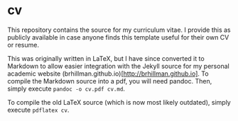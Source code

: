 # cv
This repository contains the source for my curriculum vitae. I provide this as publicly available in case anyone finds this template useful for their own CV or resume.

This was originally written in LaTeX, but I have since converted it to Markdown to allow easier integration with the Jekyll source for my personal academic website (brhillman.github.io)[http://brhillman.github.io]. To compile the Markdown source into a pdf, you will need pandoc. Then, simply execute `pandoc -o cv.pdf cv.md`.

To compile the old LaTeX source (which is now most likely outdated), simply execute `pdflatex cv`.
